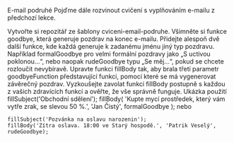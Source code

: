 E-mail podruhé
Pojďme dále rozvinout cvičení s vyplňováním e-mailu z předchozí lekce.

Vytvořte si repozitář ze šablony cviceni-email-podruhe.
Všimněte si funkce goodbye, která generuje pozdrav na konec e-mailu. Přidejte alespoň dvě další funkce, kde každá generuje k zadanému jménu jiný typ pozdravu. Například formalGoodbye pro velmi formální pozdravy jako „S uctivou poklonou…“, nebo naopak rudeGoodbye typu „Se měj…“, pokud se chcete rozloučit nevybíravě.
Upravte funkci fillBody tak, aby brala třetí parametr goodbyeFunction představující funkci, pomocí které se má vygenerovat závěrečný pozdrav. Vyzkoušejte zavolat funkci fillBody postupně s každou z vašich zdravících funkcí a ověřte, že vše správně funguje.
Ukázka použití
    fillSubject('Obchodní sdělení');
    fillBody(
      'Kupte mycí prostředek, který vám vytře zrak, se slevou 50 %.',
      'Jan Čistý',
      formalGoodbye
    );
nebo

    fillSubject('Pozvánka na oslavu narozenin');
    fillBody('Zítra oslava. 18:00 ve Starý hospodě.', 'Patrik Veselý', rudeGoodbye);
